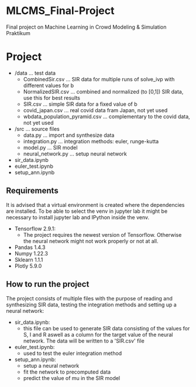 # MLCMS_Final-Project
Final project on Machine Learning in Crowd Modeling &amp; Simulation Praktikum

# Project
- /data    ... test data
  - CombinedSir.csv    ... SIR data for multiple runs of solve_ivp with different values for b
  - NormalizedSIR.csv  ... combined and normalized (to [0,1]) SIR data, use this for best results
  - SIR.csv            ... simple SIR data for a fixed value of b
  - covid_japan.csv    ... real covid data fram Japan, not yet used
  - wbdata_population_pyramid.csv ... complementary to the covid data, not yet used
- /src     ... source files
  - data.py            ... import and synthesize data
  - integration.py     ... integration methods: euler, runge-kutta
  - model.py           ... SIR model
  - neural_network.py  ... setup neural network
- sir_data.ipynb
- euler_test.ipynb
- setup_ann.ipynb
## Requirements
It is advised that a virtual environment is created where the dependencies are installed. To be able to select the venv in jupyter lab it might be necessary to install jupyter lab and IPython inside the venv.
- Tensorflow 2.9.1:
  - The project requires the newest version of Tensorflow. Otherwise the neural network might not work properly or not at all.
- Pandas 1.4.3
- Numpy 1.22.3
- Sklearn 1.1.1
- Plotly 5.9.0

## How to run the project
The project consists of multiple files with the purpose of reading and synthesizing SIR data, testing the integration methods and setting up a neural network:
- sir_data.ipynb:
  - this file can be used to generate SIR data consisting of the values for S, I and R aswell as a column for the target value of the neural network. The data will be written to a 'SIR.csv' file
- euler_test.ipynb:  
  - used to test the euler integration method
- setup_ann.ipynb: 
  - setup a neural network
  - fit the network to precomputed data
  - predict the value of mu in the SIR model
